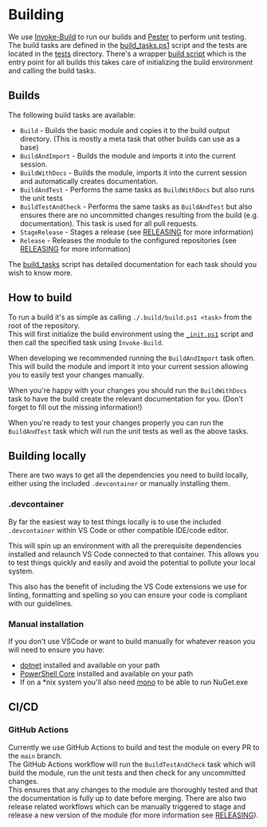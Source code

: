 # Building

We use [Invoke-Build](https://github.com/nightroman/Invoke-Build) to run our builds and [Pester](https://github.com/pester/Pester) to perform unit testing.
The build tasks are defined in the [build_tasks.ps1](../.build/tasks/build_tasks.ps1) script and the tests are located in the [tests](../.build/tests) directory.
There's a wrapper [build script](../.build/build.ps1) which is the entry point for all builds this takes care of initializing the build environment and calling the build tasks.

## Builds

The following build tasks are available:

* `Build` - Builds the basic module and copies it to the build output directory. (This is mostly a meta task that other builds can use as a base)
* `BuildAndImport` - Builds the module and imports it into the current session.
* `BuildWithDocs` - Builds the module, imports it into the current session and automatically creates documentation.
* `BuildAndTest` - Performs the same tasks as `BuildWithDocs` but also runs the unit tests
* `BuildTestAndCheck` - Performs the same tasks as `BuildAndTest` but also ensures there are no uncommitted changes resulting from the build (e.g. documentation). This task is used for all pull requests.
* `StageRelease` - Stages a release (see [RELEASING](./RELEASING.md) for more information)
* `Release` - Releases the module to the configured repositories (see [RELEASING](./RELEASING.md) for more information)

The [build_tasks](../.build/tasks/build_tasks.ps1) script has detailed documentation for each task should you wish to know more.

## How to build

To run a build it's as simple as calling `./.build/build.ps1 <task>` from the root of the repository.  
This will first initialize the build environment using the [`_init.ps1`](../.build/_init.ps1) script and then call the specified task using `Invoke-Build`.  

When developing we recommended running the `BuildAndImport` task often.
This will build the module and import it into your current session allowing you to easily test your changes manually.

When you're happy with your changes you should run the `BuildWithDocs` task to have the build create the relevant documentation for you. (Don't forget to fill out the missing information!)

When you're ready to test your changes properly you can run the `BuildAndTest` task which will run the unit tests as well as the above tasks.

## Building locally

There are two ways to get all the dependencies you need to build locally, either using the included `.devcontainer` or manually installing them.

### .devcontainer

By far the easiest way to test things locally is to use the included `.devcontainer` within VS Code or other compatible IDE/code editor.

This will spin up an environment with all the prerequisite dependencies installed and relaunch VS Code connected to that container.
This allows you to test things quickly and easily and avoid the potential to pollute your local system.  

This also has the benefit of including the VS Code extensions we use for linting, formatting and spelling so you can ensure your code is compliant with our guidelines.

### Manual installation

If you don't use VSCode or want to build manually for whatever reason you will need to ensure you have:

* [dotnet](https://dotnet.microsoft.com/download) installed and available on your path
* [PowerShell Core](https://docs.microsoft.com/en-us/powershell/scripting/install/installing-powershell?view=powershell-7.1) installed and available on your path
* If on a *nix system you'll also need [mono](https://www.mono-project.com/download/stable/) to be able to run NuGet.exe

## CI/CD

### GitHub Actions

Currently we use GitHub Actions to build and test the module on every PR to the `main` branch.  
The GitHub Actions workflow will run the `BuildTestAndCheck` task which will build the module, run the unit tests and then check for any uncommitted changes.  
This ensures that any changes to the module are thoroughly tested and that the documentation is fully up to date before merging.
There are also two release related workflows which can be manually triggered to stage and release a new version of the module (for more information see [RELEASING](./RELEASING.md)).
